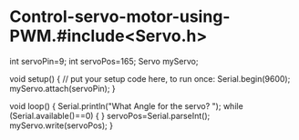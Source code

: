 # Control-servo-motor-using-PWM.#include<Servo.h>

int servoPin=9;
int servoPos=165;
Servo myServo;

void setup() {
  // put your setup code here, to run once:
Serial.begin(9600);
myServo.attach(servoPin);
}

void loop() {
  Serial.println("What Angle for the servo? ");
  while (Serial.available()==0) {
  }
  servoPos=Serial.parseInt();
myServo.write(servoPos);
}

